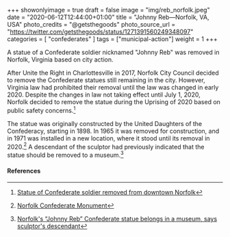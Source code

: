 +++
showonlyimage = true
draft = false
image = "img/reb_norfolk.jpeg"
date = "2020-06-12T12:44:00+01:00"
title = "Johnny Reb—Norfolk, VA, USA"
photo_credits = "@getsthegoods"
photo_source_url = "https://twitter.com/getsthegoods/status/1271391560249348097"
categories = [ "confederates" ]
tags = ["municipal-action"]
weight = 1
+++

A statue of a Confederate soldier nicknamed "Johnny Reb" was removed in Norfolk, Virginia based on city action.

<!--more-->

After Unite the Right in Charlottesville in 2017, Norfolk City Council decided to remove the Confederate statues still remaining in the city. However, Virginia law had prohibited their removal until the law was changed in early 2020. Despite the changes in law not taking effect until July 1, 2020, Norfolk decided to remove the statue during the Uprising of 2020 based on public safety concerns.[^1]

The statue was originally constructed by the United Daughters of the Confederacy, starting in 1898. In 1965 it was removed for construction, and in 1971 was installed in a new location, where it stood until its removal in 2020.[^2] A descendant of the sculptor had previously indicated that the statue should be removed to a museum.[^3]

#### References

[^1]: [Statue of Confederate soldier removed from downtown Norfolk](https://www.richmond.com/news/virginia/statue-of-confederate-soldier-removed-from-downtown-norfolk/article_bd24ac37-8e53-56b8-ae47-f22407f9b0bf.html)

[^2]: [Norfolk Confederate Monument](https://en.wikipedia.org/wiki/Norfolk_Confederate_Monument)

[^3]: [Norfolk's “Johnny Reb” Confederate statue belongs in a museum, says sculptor's descendant](https://www.pilotonline.com/government/local/article_ceda4930-e7bd-50c2-8d75-0b0c5bae9f36.html)
